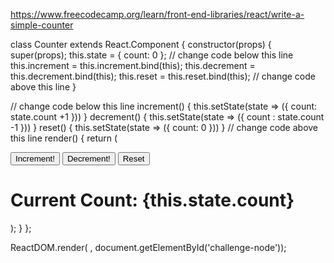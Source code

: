 https://www.freecodecamp.org/learn/front-end-libraries/react/write-a-simple-counter

class Counter extends React.Component {
  constructor(props) {
    super(props);
    this.state = {
      count: 0
    };
    // change code below this line
    this.increment = this.increment.bind(this);
    this.decrement = this.decrement.bind(this);
    this.reset = this.reset.bind(this);
    // change code above this line
  }

  // change code below this line
  increment() {
    this.setState(state => ({
      count: state.count +1
    }))
  }
  decrement() {
    this.setState(state => ({
      count : state.count -1
    }))
  }
  reset() {
    this.setState(state => ({
      count: 0
    }))
  }
  // change code above this line
  render() {
    return (
      <div>
        <button className='inc' onClick={this.increment}>Increment!</button>
        <button className='dec' onClick={this.decrement}>Decrement!</button>
        <button className='reset' onClick={this.reset}>Reset</button>
        <h1>Current Count: {this.state.count}</h1>
      </div>
    );
  }
};

ReactDOM.render(<Counter /> , document.getElementById('challenge-node'));